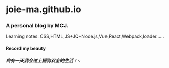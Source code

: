 # joie-ma.github.io
### A personal blog by MCJ.
Learning notes: CSS,HTML,JS+JQ+Node.js,Vue,React,Webpack,loader......
#### Record my beauty
##### 终有一天我会过上猫狗双全的生活！~
